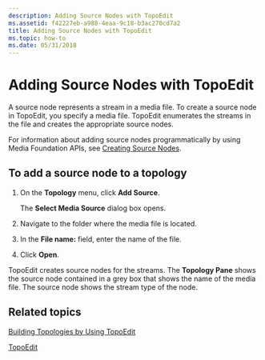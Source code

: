```yaml
---
description: Adding Source Nodes with TopoEdit
ms.assetid: f42227eb-a988-4eaa-9c18-b3ac270cd7a2
title: Adding Source Nodes with TopoEdit
ms.topic: how-to
ms.date: 05/31/2018
---
```


# Adding Source Nodes with TopoEdit

A source node represents a stream in a media file. To create a source node in TopoEdit, you specify a media file. TopoEdit enumerates the streams in the file and creates the appropriate source nodes.

For information about adding source nodes programmatically by using Media Foundation APIs, see [Creating Source Nodes](creating-source-nodes.md).

## To add a source node to a topology

1.  On the **Topology** menu, click **Add Source**.

    The **Select Media Source** dialog box opens.

2.  Navigate to the folder where the media file is located.

3.  In the **File name:** field, enter the name of the file.

4.  Click **Open**.

TopoEdit creates source nodes for the streams. The **Topology Pane** shows the source node contained in a grey box that shows the name of the media file. The source node shows the stream type of the node.

## Related topics

<dl> <dt>

[Building Topologies by Using TopoEdit](building-topologies-by-using-topoedit.md)
</dt> <dt>

[TopoEdit](topoedit.md)
</dt> </dl>

 

 



